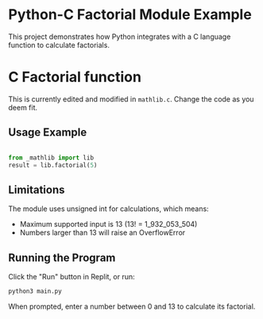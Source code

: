 # Python-C Factorial Module Example

This project demonstrates how Python integrates with a C language function to calculate factorials.

# C Factorial function

This is currently edited and modified in ```mathlib.c```. Change the code as you deem fit. 

## Usage Example

```python

from _mathlib import lib
result = lib.factorial(5)

```

## Limitations

The module uses unsigned int for calculations, which means:
- Maximum supported input is 13 (13! =  1_932_053_504)
- Numbers larger than 13 will raise an OverflowError


## Running the Program

Click the "Run" button in Replit, or run:

```bash
python3 main.py
```

When prompted, enter a number between 0 and 13 to calculate its factorial.
